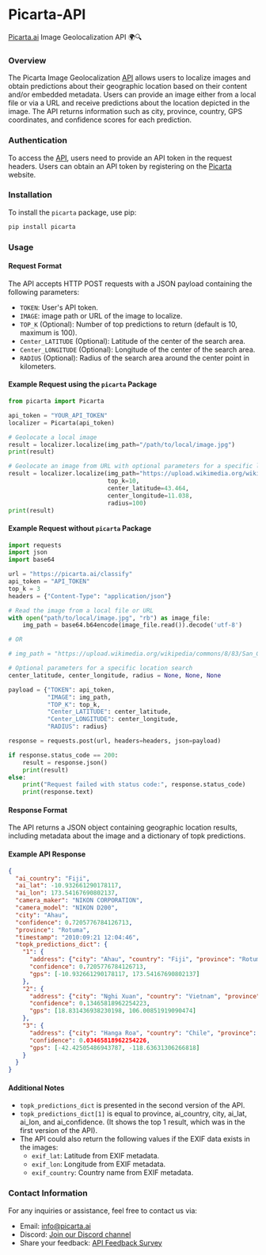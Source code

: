 # Picarta-API

[Picarta.ai](https://picarta.ai) Image Geolocalization API 🌍🔍

### Overview

The Picarta Image Geolocalization [API](https://picarta.ai/api) allows users to localize images and obtain predictions about their geographic location based on their content and/or embedded metadata. Users can provide an image either from a local file or via a URL and receive predictions about the location depicted in the image. The API returns information such as city, province, country, GPS coordinates, and confidence scores for each prediction.

### Authentication

To access the [API](https://picarta.ai/api), users need to provide an API token in the request headers. Users can obtain an API token by registering on the [Picarta](https://picarta.ai) website.

### Installation

To install the `picarta` package, use pip:

```bash
pip install picarta
```

### Usage

#### Request Format

The API accepts HTTP POST requests with a JSON payload containing the following parameters:

- `TOKEN`: User's API token.
- `IMAGE`: image path or URL of the image to localize.
- `TOP_K` (Optional): Number of top predictions to return (default is 10, maximum is 100).
- `Center_LATITUDE` (Optional): Latitude of the center of the search area.
- `Center_LONGITUDE` (Optional): Longitude of the center of the search area.
- `RADIUS` (Optional): Radius of the search area around the center point in kilometers.

#### Example Request using the `picarta` Package

```python
from picarta import Picarta

api_token = "YOUR_API_TOKEN"
localizer = Picarta(api_token)

# Geolocate a local image
result = localizer.localize(img_path="/path/to/local/image.jpg")
print(result)

# Geolocate an image from URL with optional parameters for a specific location search
result = localizer.localize(img_path="https://upload.wikimedia.org/wikipedia/commons/8/83/San_Gimignano_03.jpg",
                            top_k=10,
                            center_latitude=43.464, 
                            center_longitude=11.038,
                            radius=100)
print(result)

```

#### Example Request without `picarta` Package

```python
import requests
import json
import base64

url = "https://picarta.ai/classify"
api_token = "API_TOKEN"
top_k = 3
headers = {"Content-Type": "application/json"}

# Read the image from a local file or URL
with open("path/to/local/image.jpg", "rb") as image_file:
    img_path = base64.b64encode(image_file.read()).decode('utf-8')

# OR  

# img_path = "https://upload.wikimedia.org/wikipedia/commons/8/83/San_Gimignano_03.jpg"

# Optional parameters for a specific location search
center_latitude, center_longitude, radius = None, None, None 

payload = {"TOKEN": api_token,
           "IMAGE": img_path,
           "TOP_K": top_k,
           "Center_LATITUDE": center_latitude,
           "Center_LONGITUDE": center_longitude,
           "RADIUS": radius}

response = requests.post(url, headers=headers, json=payload)

if response.status_code == 200:
    result = response.json()
    print(result)
else:
    print("Request failed with status code:", response.status_code)
    print(response.text)

```
#### Response Format
The API returns a JSON object containing geographic location results, including metadata about the image and a dictionary of topk predictions.

#### Example API Response

```json
{
  "ai_country": "Fiji",
  "ai_lat": -10.932661290178117,
  "ai_lon": 173.54167690802137,
  "camera_maker": "NIKON CORPORATION",
  "camera_model": "NIKON D200",
  "city": "Ahau",
  "confidence": 0.7205776784126713,
  "province": "Rotuma",
  "timestamp": "2010:09:21 12:04:46",
  "topk_predictions_dict": {
    "1": {
      "address": {"city": "Ahau", "country": "Fiji", "province": "Rotuma"},
      "confidence": 0.7205776784126713,
      "gps": [-10.932661290178117, 173.54167690802137]
    },
    "2": {
      "address": {"city": "Nghi Xuan", "country": "Vietnam", "province": "Ha Tinh"},
      "confidence": 0.13465818962254223,
      "gps": [18.831436938230198, 106.00851919090474]
    },
    "3": {
      "address": {"city": "Hanga Roa", "country": "Chile", "province": "Valparaiso"},
      "confidence": 0.03465818962254226,
      "gps": [-42.42505486943787, -118.63631306266818]
    }
  }
}
```

#### Additional Notes

- `topk_predictions_dict` is presented in the second version of the API.
- `topk_predictions_dict[1]` is equal to province, ai_country, city, ai_lat, ai_lon, and ai_confidence. (It shows the top 1 result, which was in the first version of the API).
- The API could also return the following values if the EXIF data exists in the images:
    - `exif_lat`: Latitude from EXIF metadata.
    - `exif_lon`: Longitude from EXIF metadata.
    - `exif_country`: Country name from EXIF metadata.

### Contact Information

For any inquiries or assistance, feel free to contact us via:

- Email: [info@picarta.ai](mailto:info@picarta.ai)
- Discord: [Join our Discord channel](https://discord.gg/g5BAd2UFbs)
- Share your feedback: [API Feedback Survey](https://forms.gle/JokVe1ZRKP1hjsA49)

